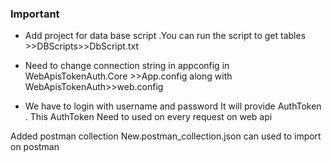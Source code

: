 


### Important ###

* Add project for data base script .You can run the script to get tables >>DBScripts>>DbScript.txt 
* Need to change connection string in appconfig in WebApisTokenAuth.Core >>App.config along with WebApisTokenAuth>>web.config

* We have to login with username and password 
It will provide AuthToken .
This AuthToken Need to used on every request on web api 

Added postman collection  New.postman_collection.json can used to import on postman
